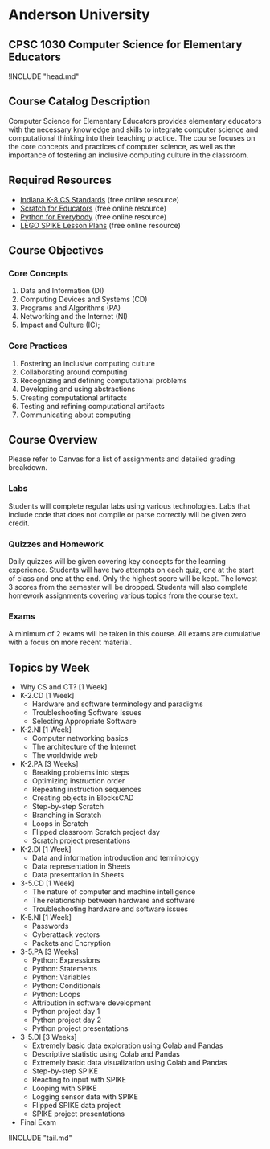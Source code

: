 Anderson University
===================

CPSC 1030 Computer Science for Elementary Educators
---------------------------------------------------

!INCLUDE "head.md"

Course Catalog Description
--------------------------

Computer Science for Elementary Educators provides elementary educators with the necessary knowledge and skills to integrate computer science and computational thinking into their teaching practice. The course focuses on the core concepts and practices of computer science, as well as the importance of fostering an inclusive computing culture in the classroom.

Required Resources
------------------

- [Indiana K-8 CS Standards](https://media.doe.in.gov/standards/indiana-academic-standards-grades-k-8-computer-science.pdf) (free online resource)
- [Scratch for Educators](https://scratch.mit.edu/educators) (free online resource)
- [Python for Everybody](https://www.py4e.com/) (free online resource)
- [LEGO SPIKE Lesson Plans](https://education.lego.com/en-us/lessons/?products=SPIKE%E2%84%A2+Prime+Set,SPIKE%E2%84%A2+Essential) (free online resource)

Course Objectives
-----------------

### Core Concepts

1. Data and Information (DI)
2. Computing Devices and Systems (CD)
3. Programs and Algorithms (PA)
4. Networking and the Internet (NI)
5. Impact and Culture (IC);

### Core Practices

1. Fostering an inclusive computing culture
2. Collaborating around computing
3. Recognizing and defining computational problems
4. Developing and using abstractions
5. Creating computational artifacts
6. Testing and refining computational artifacts
7. Communicating about computing

Course Overview
---------------

Please refer to Canvas for a list of assignments and detailed grading breakdown.

### Labs

Students will complete regular labs using various technologies. Labs that include code that does not compile or parse correctly will be given zero credit.

### Quizzes and Homework

Daily quizzes will be given covering key concepts for the learning experience. Students will have two attempts on each quiz, one at the start of class and one at the end. Only the highest score will be kept. The lowest 3 scores from the semester will be dropped. Students will also complete homework assignments covering various topics from the course text.

### Exams

A minimum of 2 exams will be taken in this course. All exams are cumulative with a focus on more recent material.

Topics by Week
--------------

- Why CS and CT? [1 Week]
- K-2.CD [1 Week]
    - Hardware and software terminology and paradigms
    - Troubleshooting Software Issues
    - Selecting Appropriate Software
- K-2.NI [1 Week]
    - Computer networking basics
    - The architecture of the Internet
    - The worldwide web
- K-2.PA [3 Weeks]
    - Breaking problems into steps
    - Optimizing instruction order
    - Repeating instruction sequences
    - Creating objects in BlocksCAD
    - Step-by-step Scratch
    - Branching in Scratch
    - Loops in Scratch
    - Flipped classroom Scratch project day
    - Scratch project presentations
- K-2.DI [1 Week]
    - Data and information introduction and terminology
    - Data representation in Sheets
    - Data presentation in Sheets
- 3-5.CD [1 Week]
    - The nature of computer and machine intelligence
    - The relationship between hardware and software
    - Troubleshooting hardware and software issues
- K-5.NI [1 Week]
    - Passwords
    - Cyberattack vectors
    - Packets and Encryption
- 3-5.PA [3 Weeks]
    - Python: Expressions
    - Python: Statements
    - Python: Variables
    - Python: Conditionals
    - Python: Loops
    - Attribution in software development
    - Python project day 1
    - Python project day 2
    - Python project presentations
- 3-5.DI [3 Weeks]
    - Extremely basic data exploration using Colab and Pandas
    - Descriptive statistic using Colab and Pandas
    - Extremely basic data visualization using Colab and Pandas
    - Step-by-step SPIKE
    - Reacting to input with SPIKE
    - Looping with SPIKE
    - Logging sensor data with SPIKE
    - Flipped SPIKE data project
    - SPIKE project presentations
- Final Exam

!INCLUDE "tail.md"
